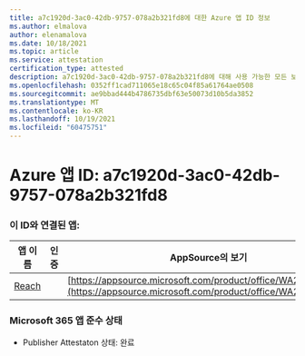 ```yaml
---
title: a7c1920d-3ac0-42db-9757-078a2b321fd8에 대한 Azure 앱 ID 정보
ms.author: elmalova
author: elenamalova
ms.date: 10/18/2021
ms.topic: article
ms.service: attestation
certification_type: attested
description: a7c1920d-3ac0-42db-9757-078a2b321fd8에 대해 사용 가능한 모든 보안 및 규정 준수 정보입니다.
ms.openlocfilehash: 0352ff1cad711065e18c65c04f85a61764ae0508
ms.sourcegitcommit: ae9bbad444b4786735dbf63e50073d10b5da3852
ms.translationtype: MT
ms.contentlocale: ko-KR
ms.lasthandoff: 10/19/2021
ms.locfileid: "60475751"
---
```

# <a name="azure-app-id-a7c1920d-3ac0-42db-9757-078a2b321fd8"></a>Azure 앱 ID: a7c1920d-3ac0-42db-9757-078a2b321fd8


### <a name="apps-associated-with-this-id"></a>이 ID와 연결된 앱:
| **앱 이름** | **인증** | **AppSource의 보기** |
|--------------|---------------|-----------------------|
| [Reach](https://docs.microsoft.com/microsoft-365-app-certification/forward/WA200002045) |  | [https://appsource.microsoft.com/product/office/WA200002045](https://appsource.microsoft.com/product/office/WA200002045) |

### <a name="microsoft-365-app-compliance-status"></a>Microsoft 365 앱 준수 상태
- Publisher Attestaton 상태: 완료
